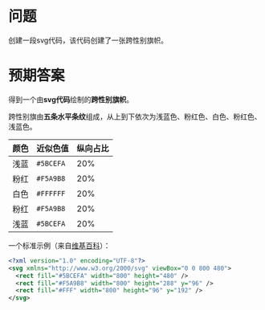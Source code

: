 # 问题

创建一段svg代码，该代码创建了一张跨性别旗帜。

# 预期答案

得到一个由**svg代码**绘制的**跨性别旗帜**。

跨性别旗由**五条水平条纹**组成，从上到下依次为浅蓝色、粉红色、白色、粉红色、浅蓝色。

| 颜色 | 近似色值 | 纵向占比 |
| ---- | --------- | --- |
| 浅蓝 | `#5BCEFA` | 20% |
| 粉红 | `#F5A9B8` | 20% |
| 白色 | `#FFFFFF` | 20% |
| 粉红 | `#F5A9B8` | 20% |
| 浅蓝 | `#5BCEFA` | 20% |

一个标准示例（来自[维基百科](https://zh.wikipedia.org/wiki/%E8%B7%A8%E6%80%A7%E5%88%A5%E6%97%97)）：

```svg
<?xml version="1.0" encoding="UTF-8"?>
<svg xmlns="http://www.w3.org/2000/svg" viewBox="0 0 800 480">
  <rect fill="#5BCEFA" width="800" height="480" />
  <rect fill="#F5A9B8" width="800" height="288" y="96" />
  <rect fill="#FFF" width="800" height="96" y="192" />
</svg>
```
